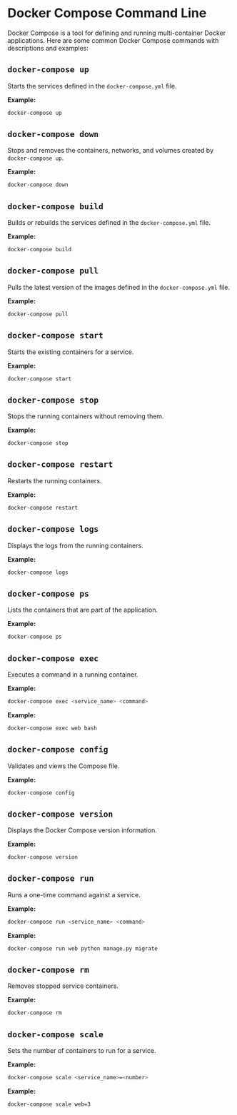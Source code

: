# Docker Compose Command Line

Docker Compose is a tool for defining and running multi-container Docker applications. Here are some common Docker Compose commands with descriptions and examples:

## `docker-compose up`
Starts the services defined in the `docker-compose.yml` file.

**Example:**
```sh
docker-compose up
```

## `docker-compose down`
Stops and removes the containers, networks, and volumes created by `docker-compose up`.

**Example:**
```sh
docker-compose down
```

## `docker-compose build`
Builds or rebuilds the services defined in the `docker-compose.yml` file.

**Example:**
```sh
docker-compose build
```

## `docker-compose pull`
Pulls the latest version of the images defined in the `docker-compose.yml` file.

**Example:**
```sh
docker-compose pull
```

## `docker-compose start`
Starts the existing containers for a service.

**Example:**
```sh
docker-compose start
```

## `docker-compose stop`
Stops the running containers without removing them.

**Example:**
```sh
docker-compose stop
```

## `docker-compose restart`
Restarts the running containers.

**Example:**
```sh
docker-compose restart
```

## `docker-compose logs`
Displays the logs from the running containers.

**Example:**
```sh
docker-compose logs
```

## `docker-compose ps`
Lists the containers that are part of the application.

**Example:**
```sh
docker-compose ps
```

## `docker-compose exec`
Executes a command in a running container.

**Example:**
```sh
docker-compose exec <service_name> <command>
```
**Example:**
```sh
docker-compose exec web bash
```

## `docker-compose config`
Validates and views the Compose file.

**Example:**
```sh
docker-compose config
```

## `docker-compose version`
Displays the Docker Compose version information.

**Example:**
```sh
docker-compose version
```

## `docker-compose run`
Runs a one-time command against a service.

**Example:**
```sh
docker-compose run <service_name> <command>
```
**Example:**
```sh
docker-compose run web python manage.py migrate
```

## `docker-compose rm`
Removes stopped service containers.

**Example:**
```sh
docker-compose rm
```

## `docker-compose scale`
Sets the number of containers to run for a service.

**Example:**
```sh
docker-compose scale <service_name>=<number>
```
**Example:**
```sh
docker-compose scale web=3
```
